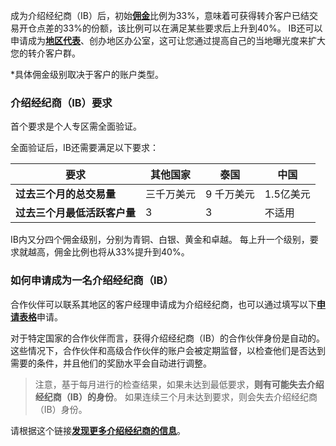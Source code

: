 
成为介绍经纪商（IB）后，初始[**佣金**](https://get.exnessaffiliates.help/hc/zh-cn/articles/360016470800)比例为33%，意味着可获得转介客户已结交易开仓点差的33%的份额，该比例可以在满足某些要求后上升到40%。 IB还可以申请成为[**地区代表**](https://get.exnessaffiliates.help/hc/zh-cn/articles/360014772159)、创办地区办公室，这可让您通过提高自己的当地曝光度来扩大您的转介客户群。

\*具体佣金级别取决于客户的账户类型。

### 介绍经纪商（IB）要求 ###

首个要求是个人专区需全面验证。

全面验证后，IB还需要满足以下要求：

|       要求       | 其他国家|  泰国  |  中国  |
|----------------|-----|------|------|
| **过去三个月的总交易量** |三千万美元|9 千万美元|1.5亿美元|
|**过去三个月最低活跃客户量**|  3  |  3   | 不适用  |

IB内又分四个佣金级别，分别为青铜、白银、黄金和卓越。 每上升一个级别，要求就越高，佣金比例也将从33%提升到40%。

### 如何申请成为一名介绍经纪商（IB） ###

合作伙伴可以联系其地区的客户经理申请成为介绍经纪商，也可以通过填写以下[**申请表格**](https://my.exness.partners/become-introducing-broker/)申请。

对于特定国家的合作伙伴而言，获得介绍经纪商（IB）的合作伙伴身份是自动的。 这些情况下，合作伙伴和高级合作伙伴的账户会被定期监督，以检查他们是否达到需要的条件，并且他们的奖励水平会自动进行调整。

> 注意，基于每月进行的检查结果，如果未达到最低要求，**则有可能失去介绍经纪商（IB）的身份**。 如果连续三个月未达到要求，则会失去介绍经纪商（IB）身份。

请根据这个链接[**发现更多介绍经纪商的信息**](https://get.exnessaffiliates.help/hc/zh-cn/articles/360016500199)。